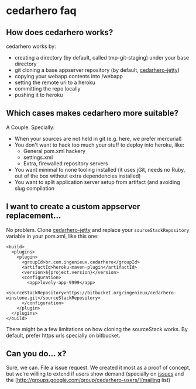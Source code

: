 # cedarhero faq

## How does cedarhero works?

cedarhero works by:

  * creating a directory (by default, called tmp-git-staging) under your base directory
  * git cloning a base appserver repository (by default, [cedarhero-jetty](https://bitbucket.org/ingenieux/cedarhero-jetty))
  * copying your webapp contents into /webapp
  * setting the remote uri to a heroku
  * committing the repo locally
  * pushing it to heroku

## Which cases makes cedarhero more suitable?

A Couple. Specially:

  * When your sources are not held in git (e.g. here, we prefer mercurial)
  * You don't want to hack too much your stuff to deploy into heroku, like:
    * General pom.xml hackery
    * settings.xml
    * Extra, firewalled repository servers
  * You want minimal to none tooling installed (it uses jGit, needs no Ruby, out of the box without extra dependencies installed)
  * You want to split application server setup from artifact (and avoiding slug compilation

## I want to create a custom appserver replacement...

No problem. Clone [cedarhero-jetty](https://bitbucket.org/ingenieux/cedarhero-jetty) and replace your ```sourceStackRepository``` variable in your pom.xml, like this one:

```
<build>
  <plugins>
    <plugin>
      <groupId>br.com.ingenieux.cedarhero</groupId>
      <artifactId>heroku-maven-plugin</artifactId>
      <version>${project.version}</version>
      <configuration>
        <app>lovely-app-9999</app>
        <sourceStackRepository>https://bitbucket.org/ingenieux/cedarhero-winstone.git</sourceStackRepository>
      </configuration>
    </plugin>
  </plugins>
</build>
```
There might be a few limitations on how cloning the sourceStack works. By default, prefer https urls specially on bitbucket.

## Can you do... x?

Sure, we can. File a issue request. We created it most as a proof of concept, but we're willing to extend if users show demand (specially on [issues](http://github.com/ingenieux/cedarhero/issues) and the [http://groups.google.com/group/cedarhero-users/](mailing list)